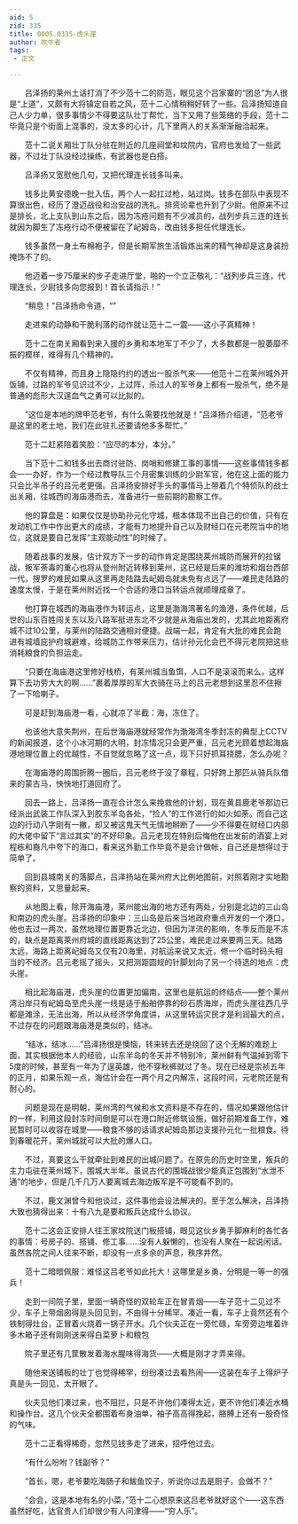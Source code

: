 ```yaml
---
aid: 5
zid: 335
title: 0005.0335-虎头崖
author: 吹牛者
tags: 
 - 正文

---
```




　　吕泽扬的莱州土话打消了不少范十二的防范，眼见这个吕家寨的“团总”为人很是“上道”，又颇有大将镇定自若之风，范十二心情稍稍好转了一些。吕泽扬知道自己人少力单，很多事情少不得要这队壮丁帮忙，当下又用了些笼络的手段，范十二毕竟只是个街面上混事的，没太多的心计，几下里两人的关系渐渐融洽起来。

　　范十二说关厢壮丁队分驻在附近的几座祠堂和坟院内，官府也发给了一些武器，不过壮丁队没经过操练，有武器也是白搭。

　　吕泽扬又宽慰他几句，又把代理连长钱多叫来。

　　钱多比黄安德晚一批入伍，两个人一起扛过枪，站过岗。钱多在部队中表现不算很出色，经历了澄迈战役和治安战的洗礼。排资论辈也升到了少尉。他原来不过是排长，北上支队到山东之后，因为冻疮问题有不少减员的，战列步兵三连的连长就因为脚生了冻疮行动不便被留在了屺姆岛，改由钱多担任代理连长。

　　钱多虽然一身土布棉袍子，但是长期军旅生活锻炼出来的精气神却是这身装扮掩饰不了的。

　　他迈着一步75厘米的步子走进厅堂，啪的一个立正敬礼：“战列步兵三连，代理连长，少尉钱多向您报到！首长请指示！”

　　“稍息！”吕泽扬命令道，“”

　　走进来的动静和干脆利落的动作就让范十二一震——这小子真精神！

　　范十二在南关厢看到来入援的乡勇和本地军丁不少了，大多数都是一股萎靡不振的模样，难得有几个精神的。

　　不仅有精神，而且身上隐隐约约的透出一股杀气来——他范十二在莱州城外开饭铺，过路的军爷见识过不少，上过阵，杀过人的军爷身上都有一股杀气，绝不是普通的彪形大汉逞血气之勇可以比拟的。

　　“这位是本地的牌甲范老爷，有什么需要找他就是！”吕泽扬介绍道，“范老爷是这里的老土地，我们在此驻扎还要请他多多帮忙。”

　　范十二赶紧陪着笑脸：“应尽的本分，本分。”

　　当下范十二和钱多出去商讨驻防、岗哨和修建工事的事情——这些事情钱多都会一一办好，作为一个经过教导队三个月密集训练的少尉军官，他在这上面的能力只会比半吊子的吕元老更强。吕泽扬安排好手头的事情马上带着几个特侦队的战士出关厢，往城西的海庙港而去，准备进行一些前期的勘察工作。

　　他的算盘是：如果仅仅是协助孙元化守城，根本体现不出自己的价值，只有在发动机工作中作出更大的成绩，才能有力地提升自己以及财经口在元老院当中的地位，这就是要自己发挥“主观能动性”的时候了。

　　随着战事的发展，估计双方下一步的动作肯定是围绕莱州城防而展开的拉锯战，叛军荼毒的重心也将从登州附近转移到莱州，这已经是后来的潍坊和烟台西部一代，搜罗的难民如果从这里再走陆路去屺姆岛就未免有点远了——难民走陆路的速度太慢，于是在莱州附近找一个合适的港口当转运点就顺理成章了。

　　他打算在城西的海庙港作为转运点，这里是渤海湾著名的渔港，条件优越，后世的山东百姓闯关东以及八路军挺进东北不少就是从海庙出发的，尤其此地距离府城不过10公里，与莱州的陆路交通相对便捷。战端一起，肯定有大批的难民会跑进有城墙庇护府城避难，给城防工作带来压力，估计孙元化会巴不得元老院把这些消耗粮食的负担运走。

　　“只要在海庙港这里修好栈桥，有莱州城当鱼饵，人口不是滚滚而来么，这样算下去功劳大大的啊……”裹着厚厚的军大衣骑在马上的吕元老想到这里忍不住擦了一下哈喇子。

　　可是赶到海庙港一看，心就凉了半截：海，冻住了。

　　也该他大意失荆州，在后世海庙港就经常作为渤海湾冬季封冻的典型上CCTV的新闻报道，这个小冰河期的大明，封冻情况只会更严重，吕元老光顾着想起海庙港地理位置上的优越性，不自觉就忽略了这一点，现下只好抓耳挠腮，怎么办呢？

　　在海庙港的周围折腾一圈后，吕元老终于没了章程，只好跨上那匹从骑兵队借来的蒙古马，怏怏地打道回府了。

　　回去一路上，吕泽扬一直在合计怎么来挽救他的计划，现在黄县鹿老爷那边已经派出武装工作队深入到胶东半岛各处，“捡人”的工作进行的如火如荼。而自己这边的行动八字刚有一撇，却又被这鬼天气无情地掰断了——少不得要在财经口内部的大佬中留下“言过其实”的不好印象。吕元老现在特别后悔他在出发前的酒宴上对程栋和裔凡中夸下的海口，看来这外勤工作毕竟不是会计做帐，自己还是想得过于简单了。

　　回到县城南关的落脚点，吕泽扬站在莱州府大比例地图前，对照着刚才实地勘察的资料，又思量起来。

　　从地图上看，除开海庙港，莱州能出海的地方还有两处，分别是北边的三山岛和南边的虎头崖。吕泽扬的印象中：三山岛是后来当地政府重点开发的一个港口，他也去过一两次，虽然地理位置更靠近北边，但因为洋流的影响，冬季反而是不冻的，缺点是距离莱州府城的直线距离达到了25公里，难民走过来要两三天。陆路太远，海路上距离屺姆岛又仅有20海里，对航运来说又太近，修一个临时码头相当的不经济。吕元老摇了摇头，又把测距圆规的针脚划向了另一个待选的地点：虎头崖。

　　相比起海庙港，虎头崖的位置更加偏南，这里也是航运的终结点——整个莱州湾沿岸只有屺姆岛至虎头崖一线是适于船舶停靠的砂石质海岸，而虎头崖往西几乎都是滩涂，无法出海，所以从经济学角度讲，从这里转运灾民才是利润最大的点，不过存在的问题跟海庙港是类似的，结冰。

　　“结冰，结冰……”吕泽扬很是懊恼，转来转去还是绕回了这个无解的难题上面，其实根据他本人的经验，山东半岛的冬天并不特别冷，莱州鲜有气温掉到零下5度的时候，甚至有一年为了逞英雄，他不穿秋裤就过了冬。现在已经是崇祯五年的正月，如果乐观一点，海估计会在一两个月之内解冻，这段时间，元老院还是有耐心的。

　　问题是现在是明朝，莱州湾的气候和水文资料是不存在的，情况如果跟他估计的一样，利用这段封冻时间倒是可以在港口附近修筑设施，做好前期准备工作，难民暂时可以收容在城里——粮食不够的话请求屺姆岛那边支援孙元化一批粮食。待到春暖花开，莱州城就可以大批的爆人口。

　　不过，真要这么干就牵扯到难民的出城问题了。在原先的历史时空里，叛兵的主力屯驻在莱州城下，围城大半年。虽说古代的围城战很少能真正包围到“水泄不通”的地步，但是几千几万人要离城去海边叛军是不可能看不到的。

　　不过，鹿文渊曾今和他谈过，这件事他会设法解决的。至于怎么解决，吕泽扬大致也猜得出来：十有八九是要和叛兵达成什么协议。

　　范十二这会正安排人往王家坟院送门板搭铺，眼见这伙乡勇手脚麻利的各忙各的事情：号房子的、搭铺、修工事……没有人躲懒的，也没有人聚在一起说闲话。虽然各院之间人往来不断，却没有一点多余的声息，秩序井然。

　　范十二暗暗佩服：难怪这吕老爷如此托大！这哪里是乡勇，分明是一等一的强兵！

　　走到一间院子里，里面一辆奇怪的双轮车正在冒青烟——车子范十二见过不少，车子上带烟囱得是头回见到，不由得十分稀罕。凑近一看，车子上竟然还有个铁制得灶台，正冒着火烧着一锅子开水。几个伙夫正在一旁忙碌，车旁旁边堆着许多木箱子还有刚刚送来得白菜萝卜和粮包

　　院子里还有几筐散发着海水腥味得海货——大概是刚才才弄来得。

　　随他来送铺板的壮丁也觉得稀罕，纷纷凑过去看热闹——这装在车子上得炉子真是头一回见，太开眼了。

　　伙夫见他们凑过来，也不阻拦，只是不许他们凑得太近，更不许他们凑近水桶和操作台。这几个伙夫全都围着布身油单，袖子高高得挽起，胳膊上还有一股奇怪的气味。

　　范十二正看得稀奇，忽然见钱多走了进来，招呼他过去。

　　“有什么吩咐？钱副爷？”

　　“首长，嗯，老爷要吃海肠子和鲅鱼饺子，听说你过去是厨子，会做不？”

　　“会会，这是本地有名的小菜，”范十二心想原来这吕老爷就好这个——这东西虽然好吃，达官贵人们却很少有人问津得——“穷人乐”。


